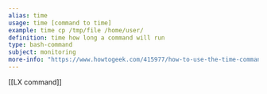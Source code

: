 ```yaml
---
alias: time
usage: time [command to time] 
example: time cp /tmp/file /home/user/ 
definition: time how long a command will run
type: bash-command 
subject: monitoring 
more-info: "https://www.howtogeek.com/415977/how-to-use-the-time-command-on-linux/"
---
```

 
[[LX command]]
